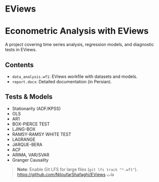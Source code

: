 # EViews
# Econometric Analysis with EViews  
A project covering time series analysis, regression models, and diagnostic tests in EViews.  

## Contents  
- `data_analysis.wf1`: EViews workfile with datasets and models.  
- `report.docx`: Detailed documentation (in Persian).  

## Tests & Models  
- Stationarity (ADF/KPSS)
- OLS
- AR1
- BOX-PIERCE TEST
-  LJING-BOX
-  RAMSY-RAMSY WHITE TEST
-  LAGRANGE
-  JARQUE-BERA
-  ACF
- ARIMA, VAR/SVAR  
- Granger Causality  

> **Note**: Enable Git LFS for large files (`git lfs track "*.wf1"`).
> https://github.com/NiloufarShafaghi/EViews 
فاث
